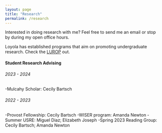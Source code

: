 ```yaml
---
layout: page
title: "Research"
permalink: /research
---
```


Interested in doing research with me? Feel free to send me an email or stop by during my open office hours. 

Loyola has established programs that aim on promoting undergraduate research. Check the [LUROP](https://www.luc.edu/celts/programs/undergraduateresearch/) out.

#### Student Research Advising

###### 2023 - 2024
-Mulcahy Scholar: Cecily Bartsch

###### 2022 - 2023
-Provost Fellowship: Cecily Bartsch
-WISER program: Amanda Newton
-Summer USRE: Miguel Diaz; Elizabeth Joseph
-Spring 2023 Reading Group: Cecily Bartsch; Amanda Newton
